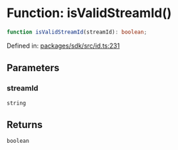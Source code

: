 # Function: isValidStreamId()

```ts
function isValidStreamId(streamId): boolean;
```

Defined in: [packages/sdk/src/id.ts:231](https://github.com/towns-protocol/towns/blob/0db1fd0ac7258e8db8cedfb6183e8eade8284fa1/packages/sdk/src/id.ts#L231)

## Parameters

### streamId

`string`

## Returns

`boolean`
